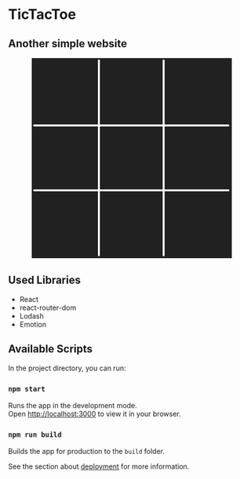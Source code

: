 # TicTacToe

## Another simple website

<p align="center">
<img src="./img/Animation.gif" alt="tictactoe gif"/>
</p>

## Used Libraries

- React
- react-router-dom
- Lodash
- Emotion

## Available Scripts

In the project directory, you can run:

### `npm start`

Runs the app in the development mode.\
Open [http://localhost:3000](http://localhost:3000) to view it in your browser.

### `npm run build`

Builds the app for production to the `build` folder.

See the section about [deployment](https://facebook.github.io/create-react-app/docs/deployment) for more information.
